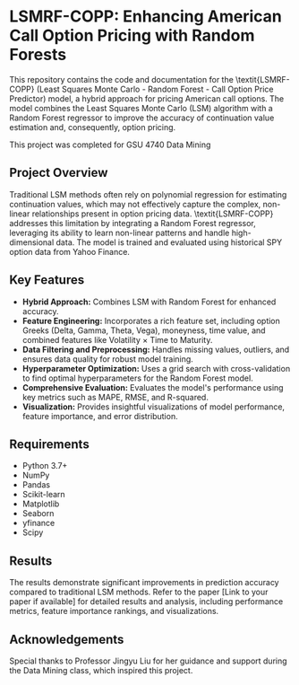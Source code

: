 # LSMRF-COPP: Enhancing American Call Option Pricing with Random Forests

This repository contains the code and documentation for the \textit{LSMRF-COPP} (Least Squares Monte Carlo - Random Forest - Call Option Price Predictor) model, a hybrid approach for pricing American call options.  The model combines the Least Squares Monte Carlo (LSM) algorithm with a Random Forest regressor to improve the accuracy of continuation value estimation and, consequently, option pricing.

This project was completed for GSU 4740 Data Mining

## Project Overview

Traditional LSM methods often rely on polynomial regression for estimating continuation values, which may not effectively capture the complex, non-linear relationships present in option pricing data.  \textit{LSMRF-COPP} addresses this limitation by integrating a Random Forest regressor, leveraging its ability to learn non-linear patterns and handle high-dimensional data.  The model is trained and evaluated using historical SPY option data from Yahoo Finance.

## Key Features

* **Hybrid Approach:** Combines LSM with Random Forest for enhanced accuracy.
* **Feature Engineering:** Incorporates a rich feature set, including option Greeks (Delta, Gamma, Theta, Vega), moneyness, time value, and combined features like Volatility $\times$ Time to Maturity.
* **Data Filtering and Preprocessing:**  Handles missing values, outliers, and ensures data quality for robust model training.
* **Hyperparameter Optimization:**  Uses a grid search with cross-validation to find optimal hyperparameters for the Random Forest model.
* **Comprehensive Evaluation:**  Evaluates the model's performance using key metrics such as MAPE, RMSE, and R-squared.
* **Visualization:**  Provides insightful visualizations of model performance, feature importance, and error distribution.

## Requirements

* Python 3.7+
* NumPy
* Pandas
* Scikit-learn
* Matplotlib
* Seaborn
* yfinance
* Scipy


## Results

The results demonstrate significant improvements in prediction accuracy compared to traditional LSM methods.  Refer to the paper [Link to your paper if available] for detailed results and analysis, including performance metrics, feature importance rankings, and visualizations.

## Acknowledgements

Special thanks to Professor Jingyu Liu for her guidance and support during the Data Mining class, which inspired this project.
